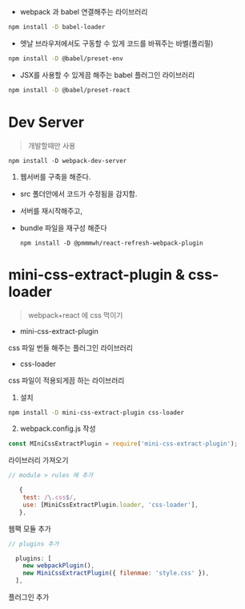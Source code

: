 - webpack 과 babel 연결해주는 라이브러리

```zsh
npm install -D babel-loader
```

- 엣날 브라우저에서도 구동할 수 있게 코드를 바꿔주는 바벨(폴리필)

```zsh
npm install -D @babel/preset-env
```

- JSX를 사용할 수 있게끔 해주는 babel 플러그인 라이브러리

```zsh
npm install -D @babel/preset-react
```

# Dev Server

> 개발할때만 사용

`npm install -D webpack-dev-server`

1. 웹서버를 구축을 해준다.

- src 폴더안에서 코드가 수정됨을 감지함.
- 서버를 재시작해주고,
- bundle 파일을 재구성 해준다

  `npm install -D @pmmmwh/react-refresh-webpack-plugin`

# mini-css-extract-plugin & css-loader

> webpack+react 에 css 먹이기

- mini-css-extract-plugin

css 파일 번들 해주는 플러그인 라이브러리

- css-loader

css 파일이 적용되게끔 하는 라이브러리

1. 설치

```zsh
npm install -D mini-css-extract-plugin css-loader
```

2. webpack.config.js 작성

```Javascript
const MIniCssExtractPlugin = require('mini-css-extract-plugin');
```

라이브러리 가져오기

```Javascript
// module > rules 에 추가

   {
    test: /\.css$/,
    use: [MiniCssExtractPlugin.loader, 'css-loader'],
   },
```

웹팩 모듈 추가

```Javascript
// plugins 추가

  plugins: [
    new webpackPlugin(),
    new MiniCssExtractPlugin({ filenmae: 'style.css' }),
  ],
```

플러그인 추가
